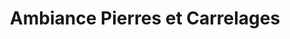 ---
title: "Ambiance Pierres et Carrelages"
url: /aubagne/ambiance-pierres-et-carrelages/
shop: Fliesen
---